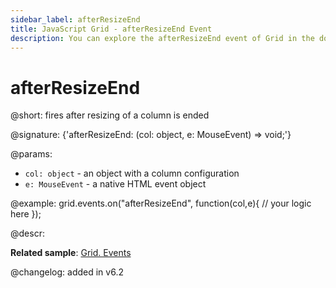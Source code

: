 ```yaml
---
sidebar_label: afterResizeEnd
title: JavaScript Grid - afterResizeEnd Event 
description: You can explore the afterResizeEnd event of Grid in the documentation of the DHTMLX JavaScript UI library. Browse developer guides and API reference, try out code examples and live demos, and download a free 30-day evaluation version of DHTMLX Suite.
---
```


# afterResizeEnd

@short: fires after resizing of a column is ended

@signature: {'afterResizeEnd: (col: object, e: MouseEvent) => void;'}

@params:
- `col: object` - an object with a column configuration
- `e: MouseEvent` - a native HTML event object

@example:
grid.events.on("afterResizeEnd", function(col,e){
	// your logic here
});

@descr:

**Related sample**: [Grid. Events](https://snippet.dhtmlx.com/9zeyp4ds)

@changelog:
added in v6.2
